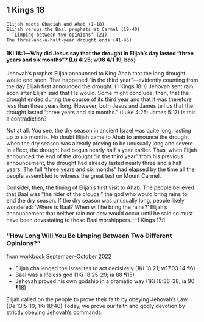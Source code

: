## 1 Kings 18

```
Elijah meets Obadiah and Ahab (1-18)
Elijah versus the Baal prophets at Carmel (19-40)
  ‘Limping between two opinions’ (21)
The three-and-a-half-year drought ends (41-46)
```

#### 1Ki 18:1​—Why did Jesus say that the drought in Elijah’s day lasted “three years and six months”? (Lu 4:25; w08 4/1 19, box)

Jehovah’s prophet Elijah announced to King Ahab that the long drought would end soon. That happened “in the third year”​—evidently counting from the day Elijah first announced the drought. (1 Kings 18:1) Jehovah sent rain soon after Elijah said that He would. Some might conclude, then, that the drought ended during the course of its third year and that it was therefore less than three years long. However, both Jesus and James tell us that the drought lasted “three years and six months.” (Luke 4:25; James 5:17) Is this a contradiction?

Not at all. You see, the dry season in ancient Israel was quite long, lasting up to six months. No doubt Elijah came to Ahab to announce the drought when the dry season was already proving to be unusually long and severe. In effect, the drought had begun nearly half a year earlier. Thus, when Elijah announced the end of the drought “in the third year” from his previous announcement, the drought had already lasted nearly three and a half years. The full “three years and six months” had elapsed by the time all the people assembled to witness the great test on Mount Carmel.

Consider, then, the timing of Elijah’s first visit to Ahab. The people believed that Baal was “the rider of the clouds,” the god who would bring rains to end the dry season. If the dry season was unusually long, people likely wondered: ‘Where is Baal? When will he bring the rains?’ Elijah’s announcement that neither rain nor dew would occur until he said so must have been devastating to those Baal worshippers.​—1 Kings 17:1.

### “How Long Will You Be Limping Between Two Different Opinions?”

from [workbook September–October 2022](https://www.jw.org/en/library/jw-meeting-workbook/september-october-2022-mwb/Life-and-Ministry-Meeting-Schedule-for-October-3-9-2022/How-Long-Will-You-Be-Limping-Between-Two-Different-Opinions/)

- Elijah challenged the Israelites to act decisively (1Ki 18:21; w17.03 14 ¶6)
- Baal was a lifeless god (1Ki 18:25-29; ia 88 ¶15)
- Jehovah proved his own godship in a dramatic way (1Ki 18:36-38; ia 90 ¶18)

Elijah called on the people to prove their faith by obeying Jehovah’s Law. (De 13:5-10; 1Ki 18:40) Today, we prove our faith and godly devotion by strictly obeying Jehovah’s commands.
